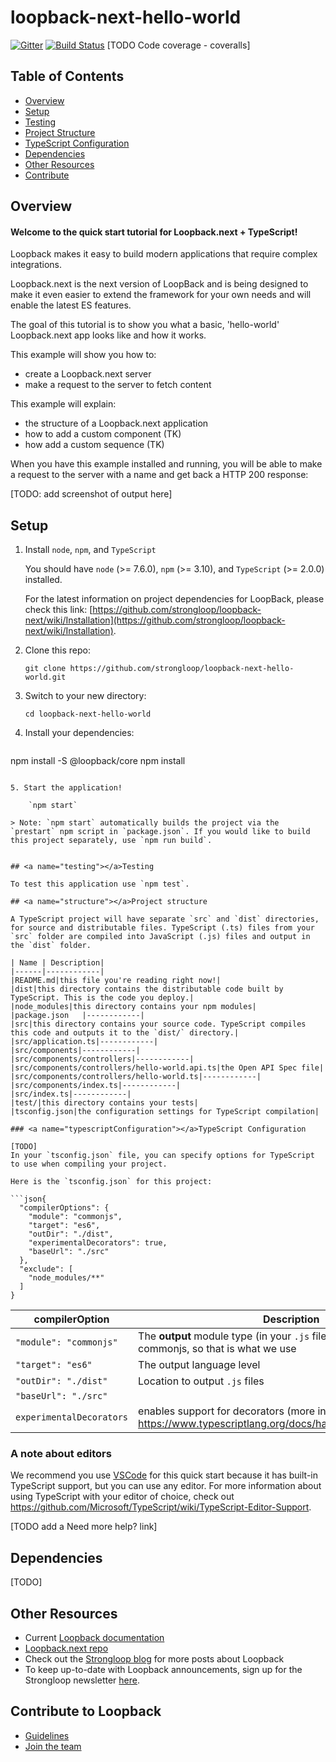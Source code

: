 # loopback-next-hello-world

[![Gitter](https://img.shields.io/gitter/room/nwjs/nw.js.svg)](https://gitter.im/strongloop/loopback) [![Build Status](https://travis-ci.org/strongloop/loopback-next-quick-start.svg?branch=master)](https://travis-ci.org/strongloop/loopback-next-quick-start) [TODO Code coverage - coveralls]

## Table of Contents
* [Overview](#overview)
* [Setup](#setup)
* [Testing](#testing)
* [Project Structure](#structure)
* [TypeScript Configuration](#typescriptConfiguration)
* [Dependencies](#dependencies)
* [Other Resources](#resources)
* [Contribute](#contribute)

## <a name="overview"></a>Overview

#### Welcome to the quick start tutorial for Loopback.next + TypeScript!
Loopback makes it easy to build modern applications that require complex integrations. 

Loopback.next is the next version of LoopBack and is being designed to make it even easier to extend the framework for your own needs and will enable the latest ES features.

The goal of this tutorial is to show you what a basic, 'hello-world' Loopback.next app looks like and how it works.

This example will show you how to: 

* create a Loopback.next server
* make a request to the server to fetch content

This example will explain:

* the structure of a Loopback.next application
* how to add a custom component (TK)
* how add a custom sequence (TK)

When you have this example installed and running, you will be able to make a request to the server with a name and get back a HTTP 200 response: 

[TODO: add screenshot of output here]

## <a name="setup"></a>Setup 

1. Install `node`, `npm`, and `TypeScript` 

	You should have `node` (>= 7.6.0), `npm` (>= 3.10), and `TypeScript`  (>= 2.0.0) installed. 
	
	For the latest information on project dependencies for LoopBack, please check this link: 
[https://github.com/strongloop/loopback-next/wiki/Installation](https://github.com/strongloop/loopback-next/wiki/Installation).

2. Clone this repo: 
	
	`git clone https://github.com/strongloop/loopback-next-hello-world.git`

3. Switch to your new directory: 
	
	`cd loopback-next-hello-world`

4. Install your dependencies: 

	```
npm install -S @loopback/core
npm install
```

5. Start the application! 
	
	`npm start`

> Note: `npm start` automatically builds the project via the `prestart` npm script in `package.json`. If you would like to build this project separately, use `npm run build`.


## <a name="testing"></a>Testing

To test this application use `npm test`.

## <a name="structure"></a>Project structure

A TypeScript project will have separate `src` and `dist` directories, for source and distributable files. TypeScript (.ts) files from your `src` folder are compiled into JavaScript (.js) files and output in the `dist` folder.  

| Name | Description|
|------|------------|
|README.md|this file you're reading right now!|
|dist|this directory contains the distributable code built by TypeScript. This is the code you deploy.|
|node_modules|this directory contains your npm modules|
|package.json	|------------|
|src|this directory contains your source code. TypeScript compiles this code and outputs it to the `dist/` directory.|
|src/application.ts|------------|
|src/components|------------|
|src/components/controllers|------------|
|src/components/controllers/hello-world.api.ts|the Open API Spec file|
|src/components/controllers/hello-world.ts|------------|
|src/components/index.ts|------------|
|src/index.ts|------------|
|test/|this directory contains your tests|
|tsconfig.json|the configuration settings for TypeScript compilation|

### <a name="typescriptConfiguration"></a>TypeScript Configuration

[TODO]
In your `tsconfig.json` file, you can specify options for TypeScript to use when compiling your project. 

Here is the `tsconfig.json` for this project: 

```json{
  "compilerOptions": {                     
    "module": "commonjs",
    "target": "es6",
    "outDir": "./dist",
    "experimentalDecorators": true,
    "baseUrl": "./src"    
  },
  "exclude": [
    "node_modules/**"
  ]
}
```
| compilerOption | Description |
| ---------------------------------- | ------------------------------------------------------------------------------------------------------ |
| `"module": "commonjs"`             | The **output** module type (in your `.js` files). Node uses commonjs, so that is what we use          |
| `"target": "es6"`                  | The output language level                               |
| `"outDir": "./dist"`                 | Location to output `.js` files                                                        |
| `"baseUrl": "./src"`                   |  |
| `experimentalDecorators`                     | enables support for decorators (more information: https://www.typescriptlang.org/docs/handbook/decorators.html)|

### A note about editors
We recommend you use [VSCode](https://code.visualstudio.com/) for this quick start because it has built-in TypeScript support, but you can use any editor. For more information about using TypeScript with your editor of choice, check out https://github.com/Microsoft/TypeScript/wiki/TypeScript-Editor-Support.

[TODO add a Need more help? link]

## <a name="dependencies"></a>Dependencies

[TODO]

## <a name="resources"></a>Other Resources
* Current [Loopback documentation](http://loopback.io)
* [Loopback.next repo](https://github.com/strongloop/loopback-next)
* Check out the [Strongloop blog](https://strongloop.com/strongblog/tag_LoopBack.html) for more posts about Loopback
* To keep up-to-date with Loopback announcements, sign up for the Strongloop newsletter [here](https://strongloop.com/newsletter/).

## <a name="contribute"></a>Contribute to Loopback
* [Guidelines](https://github.com/strongloop/loopback-next/wiki/Contributing#guidelines)
* [Join the team](https://github.com/strongloop/loopback-next/issues/110)